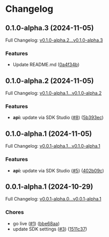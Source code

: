 # Changelog

## 0.1.0-alpha.3 (2024-11-05)

Full Changelog: [v0.1.0-alpha.2...v0.1.0-alpha.3](https://github.com/LimeJourney/node-sdk/compare/v0.1.0-alpha.2...v0.1.0-alpha.3)

### Features

* Update README.md ([0a4f34b](https://github.com/LimeJourney/node-sdk/commit/0a4f34bbb8a7bdc590cb6c606d2ac094aee55257))

## 0.1.0-alpha.2 (2024-11-05)

Full Changelog: [v0.1.0-alpha.1...v0.1.0-alpha.2](https://github.com/LimeJourney/node-sdk/compare/v0.1.0-alpha.1...v0.1.0-alpha.2)

### Features

* **api:** update via SDK Studio ([#8](https://github.com/LimeJourney/node-sdk/issues/8)) ([5b393ec](https://github.com/LimeJourney/node-sdk/commit/5b393ec3346b8a7ca98e7c86af2950cdef30c28a))

## 0.1.0-alpha.1 (2024-11-05)

Full Changelog: [v0.0.1-alpha.1...v0.1.0-alpha.1](https://github.com/LimeJourney/node-sdk/compare/v0.0.1-alpha.1...v0.1.0-alpha.1)

### Features

* **api:** update via SDK Studio ([#5](https://github.com/LimeJourney/node-sdk/issues/5)) ([402b09c](https://github.com/LimeJourney/node-sdk/commit/402b09c4c751ca78825e0c1490483fc1e2045db3))

## 0.0.1-alpha.1 (2024-10-29)

Full Changelog: [v0.0.1-alpha.0...v0.0.1-alpha.1](https://github.com/LimeJourney/node-sdk/compare/v0.0.1-alpha.0...v0.0.1-alpha.1)

### Chores

* go live ([#1](https://github.com/LimeJourney/node-sdk/issues/1)) ([bbe68aa](https://github.com/LimeJourney/node-sdk/commit/bbe68aa8e93c7ed233227ef60b357a9624d8ff9b))
* update SDK settings ([#3](https://github.com/LimeJourney/node-sdk/issues/3)) ([1511c37](https://github.com/LimeJourney/node-sdk/commit/1511c37bdfee2662270142049be739baf0df6b03))
